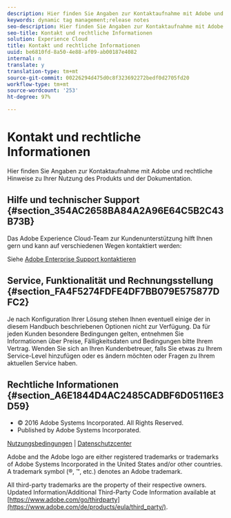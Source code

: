 ```yaml
---
description: Hier finden Sie Angaben zur Kontaktaufnahme mit Adobe und rechtliche Hinweise zu Ihrer Nutzung des Produkts und der Dokumentation.
keywords: dynamic tag management;release notes
seo-description: Hier finden Sie Angaben zur Kontaktaufnahme mit Adobe und rechtliche Hinweise zu Ihrer Nutzung des Produkts und der Dokumentation.
seo-title: Kontakt und rechtliche Informationen
solution: Experience Cloud
title: Kontakt und rechtliche Informationen
uuid: be6810fd-8a50-4e88-af09-ab00187e4082
internal: n
translate: y
translation-type: tm+mt
source-git-commit: 00226294d475d0c8f323692272bedf0d2705fd20
workflow-type: tm+mt
source-wordcount: '253'
ht-degree: 97%

---
```



# Kontakt und rechtliche Informationen

Hier finden Sie Angaben zur Kontaktaufnahme mit Adobe und rechtliche Hinweise zu Ihrer Nutzung des Produkts und der Dokumentation.


## Hilfe und technischer Support {#section_354AC2658BA84A2A96E64C5B2C43B73B}

Das Adobe Experience Cloud-Team zur Kundenunterstützung hilft Ihnen gern und kann auf verschiedenen Wegen kontaktiert werden:

Siehe [Adobe Enterprise Support kontaktieren](https://helpx.adobe.com/de/contact/enterprise-support.ec.html)

## Service, Funktionalität und Rechnungsstellung {#section_FA4F5274FDFE4DF7BB079E575877DFC2}

Je nach Konfiguration Ihrer Lösung stehen Ihnen eventuell einige der in diesem Handbuch beschriebenen Optionen nicht zur Verfügung. Da für jeden Kunden besondere Bedingungen gelten, entnehmen Sie Informationen über Preise, Fälligkeitsdaten und Bedingungen bitte Ihrem Vertrag. Wenden Sie sich an Ihren Kundenbetreuer, falls Sie etwas zu Ihrem Service-Level hinzufügen oder es ändern möchten oder Fragen zu Ihrem aktuellen Service haben.

<!--
## Feedback {#section_8154D6D712054220A90D85FA8E92933E}
Adobe Systems welcome any suggestions or feedback regarding this solution. You can add enhancement ideas and suggestions for the Analytics suite to our [Customer Idea Exchange](https://my.omniture.com/login/?r=%2Fp%2Fsuite%2Fcurrent%2Findex.html%3Fa%3DIdeasExchange.Redirect%26redirectreason%3Dnotregistered%26referer%3Dhttp%253A%252F%252Fideas.omniture.com%252Ft5%252FAdobe-Idea-Exchange-for-Omniture%252Fidb-p%252FIdeaExchange3). -->

## Rechtliche Informationen  {#section_A6E1844D4AC2485CADBF6D05116E3D59}


<ul class="simplelist"> 
 <li> © 2016 Adobe Systems Incorporated. All Rights Reserved. </li> 
 <li> Published by Adobe Systems Incorporated. </li> 
</ul>

[Nutzungsbedingungen](https://www.adobe.com/go/marketingcloud_terms_of_use) | [Datenschutzcenter](https://www.adobe.com/de/privacy/policy.html)

Adobe and the Adobe logo are either registered trademarks or trademarks of Adobe Systems Incorporated in the United States and/or other countries. A trademark symbol (®, ™, etc.) denotes an Adobe trademark.

All third-party trademarks are the property of their respective owners. Updated Information/Additional Third-Party Code Information available at [https://www.adobe.com/go/thirdparty](https://www.adobe.com/de/products/eula/third_party/).
